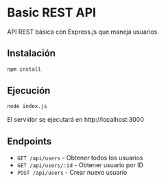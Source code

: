 # Basic REST API

API REST básica con Express.js que maneja usuarios.

## Instalación

```bash
npm install
```

## Ejecución

```bash
node index.js
```

El servidor se ejecutará en http://localhost:3000

## Endpoints

- `GET /api/users` - Obtener todos los usuarios
- `GET /api/users/:id` - Obtener usuario por ID
- `POST /api/users` - Crear nuevo usuario